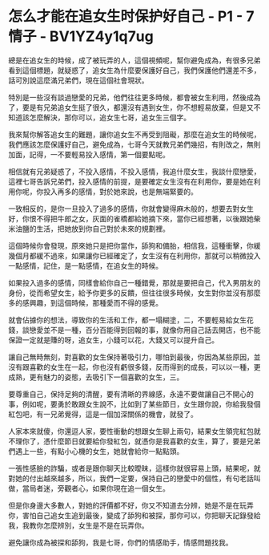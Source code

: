# 怎么才能在追女生时保护好自己 - P1 - 7情子 - BV1YZ4y1q7ug

總是在追女生的時候，成了被玩弄的人，這個視頻呢，幫你避免成為，有很多兄弟看到這個標題，就疑惑了，追女生為什麼要保護好自己，我們保護他們還差不多，話可別說這麼滿兄弟們，現在這個社會現狀。

特別是一些沒有談過戀愛的兄弟，他們往往更多時候，都會被女生利用，然後成為了，要是有兄弟追女生挺了很久，都還沒有遇到女生，你不想輕易放棄，但是又不知道該怎麼解決，那你可以，追女生七哥，追女生三個字。

我來幫你解答追女生的難題，讓你追女生不再受到阻礙，那麼在追女生的時候呢，我們應該怎麼保護好自己，避免成為，七哥今天就教兄弟們幾招，有則改之，無則加面，記得，一不要輕易投入感情，第一個要點呢。

相信就有兄弟疑惑了，不投入感情，不投入感情，我追什麼女生，我談什麼戀愛，這裡七哥告訴兄弟們，投入感情的前提，是要確定女生沒有在利用你，要是她在利用你呢，你投入再多的感情，對於她來說，也是無端緊要的。

一致相反的，是你一旦投入了過多的感情，你就會變得麻木般的，想要去對女生好，你恨不得把牛郎之女，灰面的雀橋都給她摘下來，當你已經想著，以後跟她柴米油鹽的生活，把她放到你自己對於未來的規劃裡。

這個時候你會發現，原來她只是把你當作，舔狗和備胎，相信我，這種衝擊，你緩幾個月都緩不過來，如果讓你已經確定了，女生沒有在利用你，那就可以稍微投入一點感情，記住，是一點感情，在追女生的時候。

如果投入過多的感情，同樣會給你自己一種錯覺，那就是要把自己，代入男朋友的身份，從而希望女生，給予你更多的反饋，但往往很多時候，女生對你並沒有那麼多的感興趣，到這個時候，那種愛而不得的感覺。

就會佔據你的想法，導致你的生活和工作，都一塌糊塗，二，不要輕易給女生花錢，談戀愛並不是一種，百分百能得到回報的事，就像你用自己話去開店，也不能保證一定就是賺的呀，追女生，小錢可以花，大錢又可以提升自己。

讓自己無時無刻，對喜歡的女生保持著吸引力，哪怕到最後，你因為某些原因，並沒有跟喜歡的女生在一起，你也沒有虧很多錢，反而得到的成長，可以以一種，更成熟，更有魅力的姿態，去吸引下一個喜歡的女生，三。

要尊重自己，保持足夠的清醒，要有清晰的界線感，永遠不要做讓自己不開心的事，例如呢，要勇於敢跟女生說不，比如到了某些節日，女生跟你說，你給我發個紅包吧，有一兄弟覺得，這是一個加深關係的機會，就發了。

人家本來就傻，你還逗人家，要性衝動的想跟女生聊上兩句，結果女生領完紅包就不理你了，憑什麼節日就要給你發紅包，就憑你是我喜歡的女生，算了，要是兄弟們遇上一些，有點小心機的女生，她就會給你一點點頭。

一張性感臉的詐騙，或者是跟你聊天比較曖昧，這樣你就很容易上頭，結果呢，就對她的付出越來越多，所以，我們一定要，保持自己的戀愛中的個性，有句老話叫做，當局者迷，旁觀者心，如果你現在追一個女生。

但是你身邊大多數人，對她的評價都不好，你又不知道去分辨，她是不是在玩弄你，害怕自己追女生追到最後，變成了舔狗和被探，那你可以，你把聊天記錄發給我，我教你怎麼辨別，女生是不是在玩弄你。

避免讓你成為被探和舔狗，我是七哥，你們的情感助手，情感問題找我。